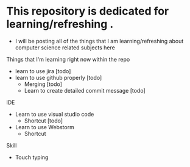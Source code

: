 #  This repository is dedicated for learning/refreshing .  
- I will be posting all of the things that I am learning/refreshing about computer science related subjects here   

Things that I'm learning right now within the repo 
- learn to use jira [todo]
- learn to use github properly [todo] 
  - Merging [todo] 
  - Learn to create detailed commit message [todo]

IDE
- Learn to use visual studio code
  - Shortcut [todo]
- Learn to use Webstorm
  - Shortcut


Skill
- Touch typing
